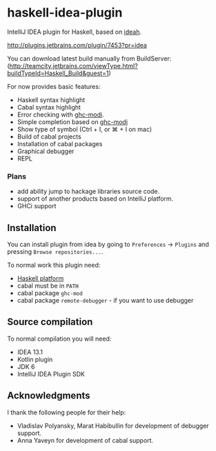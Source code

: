 haskell-idea-plugin
===================

IntelliJ IDEA plugin for Haskell, based on [ideah](https://code.google.com/p/ideah/).

http://plugins.jetbrains.com/plugin/7453?pr=idea

You can download latest build manually from BuildServer:
(http://teamcity.jetbrains.com/viewType.html?buildTypeId=Haskell_Build&guest=1)

For now provides basic features:
* Haskell syntax highlight
* Cabal syntax highlight
* Error checking with [ghc-modi](http://hackage.haskell.org/package/ghc-mod).
* Simple completion based on [ghc-modi](http://hackage.haskell.org/package/ghc-mod)
* Show type of symbol (Ctrl + I, or ⌘ + I on mac)
* Build of cabal projects
* Installation of cabal packages
* Graphical debugger
* REPL

### Plans

* add ability jump to hackage libraries source code.
* support of another products based on IntelliJ platform.
* GHCi support


## Installation

You can install plugin from idea by going to `Preferences` -> `Plugins` and pressing `Browse repositories...`.

To normal work this plugin need:
* [Haskell platform](http://www.haskell.org/platform/)
* cabal must be in `PATH`
* cabal package `ghc-mod`
* cabal package `remote-debugger` - if you want to use debugger

## Source compilation

To normal compilation you will need:
* IDEA 13.1
* Kotlin plugin
* JDK 6
* IntelliJ IDEA Plugin SDK

## Acknowledgments
I thank the following people for their help:
* Vladislav Polyansky, Marat Habibullin for development of debugger support.
* Anna Yaveyn for development of cabal support. 